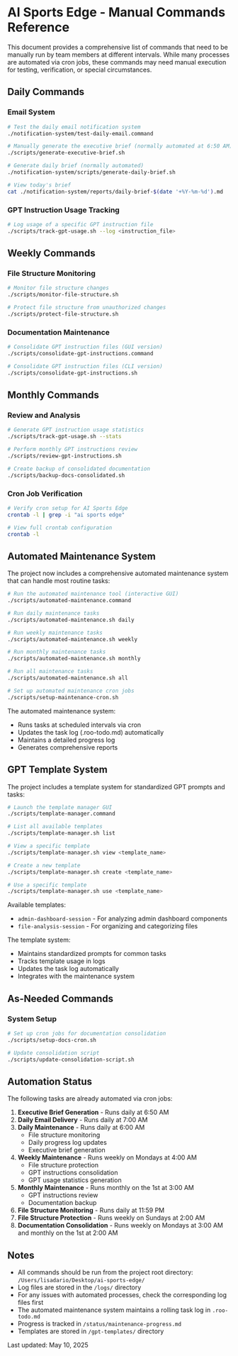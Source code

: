 # AI Sports Edge - Manual Commands Reference

This document provides a comprehensive list of commands that need to be manually run by team members at different intervals. While many processes are automated via cron jobs, these commands may need manual execution for testing, verification, or special circumstances.

## Daily Commands

### Email System

```bash
# Test the daily email notification system
./notification-system/test-daily-email.command

# Manually generate the executive brief (normally automated at 6:50 AM)
./scripts/generate-executive-brief.sh

# Generate daily brief (normally automated)
./notification-system/scripts/generate-daily-brief.sh

# View today's brief
cat ./notification-system/reports/daily-brief-$(date '+%Y-%m-%d').md
```

### GPT Instruction Usage Tracking

```bash
# Log usage of a specific GPT instruction file
./scripts/track-gpt-usage.sh --log <instruction_file>
```

## Weekly Commands

### File Structure Monitoring

```bash
# Monitor file structure changes
./scripts/monitor-file-structure.sh

# Protect file structure from unauthorized changes
./scripts/protect-file-structure.sh
```

### Documentation Maintenance

```bash
# Consolidate GPT instruction files (GUI version)
./scripts/consolidate-gpt-instructions.command

# Consolidate GPT instruction files (CLI version)
./scripts/consolidate-gpt-instructions.sh
```

## Monthly Commands

### Review and Analysis

```bash
# Generate GPT instruction usage statistics
./scripts/track-gpt-usage.sh --stats

# Perform monthly GPT instructions review
./scripts/review-gpt-instructions.sh

# Create backup of consolidated documentation
./scripts/backup-docs-consolidated.sh
```

### Cron Job Verification

```bash
# Verify cron setup for AI Sports Edge
crontab -l | grep -i "ai sports edge"

# View full crontab configuration
crontab -l
```

## Automated Maintenance System

The project now includes a comprehensive automated maintenance system that can handle most routine tasks:

```bash
# Run the automated maintenance tool (interactive GUI)
./scripts/automated-maintenance.command

# Run daily maintenance tasks
./scripts/automated-maintenance.sh daily

# Run weekly maintenance tasks
./scripts/automated-maintenance.sh weekly

# Run monthly maintenance tasks
./scripts/automated-maintenance.sh monthly

# Run all maintenance tasks
./scripts/automated-maintenance.sh all

# Set up automated maintenance cron jobs
./scripts/setup-maintenance-cron.sh
```

The automated maintenance system:
- Runs tasks at scheduled intervals via cron
- Updates the task log (.roo-todo.md) automatically
- Maintains a detailed progress log
- Generates comprehensive reports

## GPT Template System

The project includes a template system for standardized GPT prompts and tasks:

```bash
# Launch the template manager GUI
./scripts/template-manager.command

# List all available templates
./scripts/template-manager.sh list

# View a specific template
./scripts/template-manager.sh view <template_name>

# Create a new template
./scripts/template-manager.sh create <template_name>

# Use a specific template
./scripts/template-manager.sh use <template_name>
```

Available templates:
- `admin-dashboard-session` - For analyzing admin dashboard components
- `file-analysis-session` - For organizing and categorizing files

The template system:
- Maintains standardized prompts for common tasks
- Tracks template usage in logs
- Updates the task log automatically
- Integrates with the maintenance system

## As-Needed Commands

### System Setup

```bash
# Set up cron jobs for documentation consolidation
./scripts/setup-docs-cron.sh

# Update consolidation script
./scripts/update-consolidation-script.sh
```

## Automation Status

The following tasks are already automated via cron jobs:

1. **Executive Brief Generation** - Runs daily at 6:50 AM
2. **Daily Email Delivery** - Runs daily at 7:00 AM
3. **Daily Maintenance** - Runs daily at 6:00 AM
   - File structure monitoring
   - Daily progress log updates
   - Executive brief generation
4. **Weekly Maintenance** - Runs weekly on Mondays at 4:00 AM
   - File structure protection
   - GPT instructions consolidation
   - GPT usage statistics generation
5. **Monthly Maintenance** - Runs monthly on the 1st at 3:00 AM
   - GPT instructions review
   - Documentation backup
6. **File Structure Monitoring** - Runs daily at 11:59 PM
7. **File Structure Protection** - Runs weekly on Sundays at 2:00 AM
8. **Documentation Consolidation** - Runs weekly on Mondays at 3:00 AM and monthly on the 1st at 2:00 AM

## Notes

- All commands should be run from the project root directory: `/Users/lisadario/Desktop/ai-sports-edge/`
- Log files are stored in the `/logs/` directory
- For any issues with automated processes, check the corresponding log files first
- The automated maintenance system maintains a rolling task log in `.roo-todo.md`
- Progress is tracked in `/status/maintenance-progress.md`
- Templates are stored in `/gpt-templates/` directory

Last updated: May 10, 2025